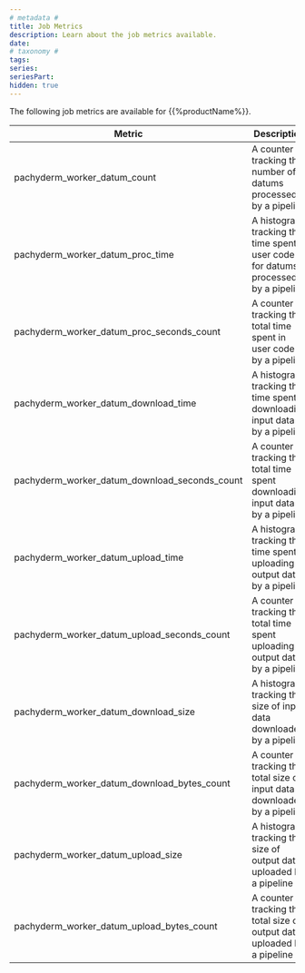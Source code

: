 ```yaml
---
# metadata # 
title: Job Metrics
description: Learn about the job metrics available. 
date: 
# taxonomy #
tags: 
series:
seriesPart:
hidden: true
--- 
```


The following job metrics are available for {{%productName%}}.

| Metric                                     | Description                                 |
|--------------------------------------------|---------------------------------------------|
| pachyderm_worker_datum_count               | A counter tracking the number of datums processed by a pipeline      |
| pachyderm_worker_datum_proc_time| A histogram tracking the time spent in user code for datums processed by a pipeline |
| pachyderm_worker_datum_proc_seconds_count| A counter tracking the total time spent in user code by a pipeline |
| pachyderm_worker_datum_download_time | A histogram tracking the time spent downloading input data by a pipeline |
| pachyderm_worker_datum_download_seconds_count| A counter tracking the total time spent downloading input data by a pipeline|
| pachyderm_worker_datum_upload_time| A histogram tracking the time spent uploading output data by a pipeline|
| pachyderm_worker_datum_upload_seconds_count| A counter tracking the total time spent uploading output data by a pipeline|
| pachyderm_worker_datum_download_size| A histogram tracking the size of input data downloaded by a pipeline|
| pachyderm_worker_datum_download_bytes_count| A counter tracking the total size of input data downloaded by a pipeline|
| pachyderm_worker_datum_upload_size| A histogram tracking the size of output data uploaded by a pipeline|
| pachyderm_worker_datum_upload_bytes_count| A counter tracking the total size of output data uploaded by a pipeline|


